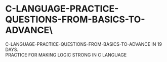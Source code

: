 # C-LANGUAGE-PRACTICE-QUESTIONS-FROM-BASICS-TO-ADVANCE\
 C-LANGUAGE-PRACTICE-QUESTIONS-FROM-BASICS-TO-ADVANCE IN 19 DAYS.
 </br>
PRACTICE FOR MAKING LOGIC STRONG IN C LANGUAGE
